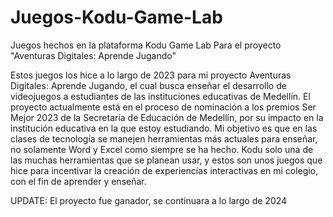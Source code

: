 # Juegos-Kodu-Game-Lab
Juegos hechos en la plataforma Kodu Game Lab Para el proyecto "Aventuras Digitales: Aprende Jugando"

Estos juegos los hice a lo largo de 2023 para mi proyecto Aventuras Digitales: Aprende Jugando, el cual busca enseñar el desarrollo de videojuegos a estudiantes de las instituciones educativas de Medellín.
El proyecto actualmente está en el proceso de nominación a los premios Ser Mejor 2023 de la Secretaría de Educación de Medellín, por su impacto en la institución educativa en la que estoy estudiando.
Mi objetivo es que en las clases de tecnología se manejen herramientas más actuales para enseñar, no solamente Word y Excel como siempre se ha hecho.
Kodu solo una de las muchas herramientas que se planean usar, y estos son unos juegos que hice para incentivar la creación de experiencias interactivas en mi colegio, con el fin de aprender y enseñar.

UPDATE: El proyecto fue ganador, se continuara a lo largo de 2024
